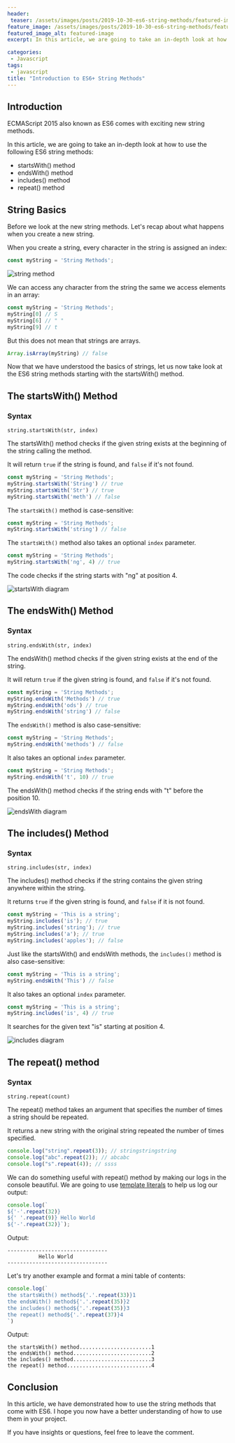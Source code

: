 ```yaml
---
header:
 teaser: /assets/images/posts/2019-10-30-es6-string-methods/featured-image.jpg
feature_image: /assets/images/posts/2019-10-30-es6-string-methods/featured-image.jpg
featured_image_alt: featured-image
excerpt: In this article, we are going to take an in-depth look at how to use the following ES6 string methods

categories:
 - Javascript
tags:
 - javascript
title: "Introduction to ES6+ String Methods"
---
```


## Introduction
ECMAScript 2015 also known as ES6 comes with exciting new string methods.

In this article, we are going to take an in-depth look at how to use the following ES6 string methods:
- startsWith() method
- endsWith() method
- includes() method
- repeat() method

## String Basics
Before we look at the new string methods. Let's recap about what happens when you create a new string.

When you create a string, every character in the string is assigned an index:

```javascript
const myString = 'String Methods';
```

 ![string method](/assets/images/posts/2019-10-30-es6-string-methods/string-diagram.jpg)

We can access any character from the string the same we access elements in an array:

```javascript
const myString = 'String Methods';
myString[0] // S
myString[6] // " " 
myString[9] // t
```

But this does not mean that strings are arrays. 

```javascript
Array.isArray(myString) // false
```
Now that we have understood the basics of strings, let us now take look at the ES6 string methods starting with the startsWith() method.

## The startsWith() Method

### Syntax
```
string.startsWith(str, index)
```

The startsWith() method checks if the given string exists at the beginning of the string calling the method.

It will return `true` if the string is found, and `false` if it's not found.

```javascript
const myString = 'String Methods';
myString.startsWith('String') // true
myString.startsWith('Str') // true
myString.startsWith('meth') // false
```

The `startsWith()` method is case-sensitive:

```javascript
const myString = 'String Methods';
myString.startsWith('string') // false
```

The `startsWith()` method also takes an optional `index` parameter.

```javascript
const myString = 'String Methods';
myString.startsWith('ng', 4) // true
```
The code checks if the string starts with "ng" at position 4.

 ![startsWith diagram](/assets/images/posts/2019-10-30-es6-string-methods/startswith-diagram.jpg)




## The endsWith() Method
### Syntax
```
string.endsWith(str, index)
```

The endsWith() method checks if the given string exists at the end of the string.

It will return `true` if the given string is found, and `false` if it's not found.

```javascript
const myString = 'String Methods';
myString.endsWith('Methods') // true
myString.endsWith('ods') // true
myString.endsWith('string') // false
```

The `endsWith()` method is also  case-sensitive:

```javascript
const myString = 'String Methods';
myString.endsWith('methods') // false
```
It also takes an optional `index` parameter.

```javascript
const myString = 'String Methods';
myString.endsWith('t', 10) // true
```
The endsWith() method checks if the string ends with "t" before the position 10.

 ![endsWith diagram](/assets/images/posts/2019-10-30-es6-string-methods/endswith-diagram.jpg)

## The includes() Method
### Syntax
```
string.includes(str, index)
```

The includes() method checks if the string contains the given string anywhere within the string.

It returns `true` if the given string is found, and `false` if it is not found.

```javascript
const myString = 'This is a string';
myString.includes('is'); // true
myString.includes('string'); // true
myString.includes('a'); // true
myString.includes('apples'); // false
```

Just like the startsWith() and endsWith methods, the `includes()` method is also case-sensitive:

```javascript
const myString = 'This is a string';
myString.endsWith('This') // false
```
It also takes an optional `index` parameter.

```javascript
const myString = 'This is a string';
myString.includes('is', 4) // true
```
It searches for the given text "is" starting at position 4. 

 ![includes diagram](/assets/images/posts/2019-10-30-es6-string-methods/includes.jpg)




## The repeat() method
### Syntax
```
string.repeat(count)
```
The repeat() method takes an argument that specifies the number of times a string should be repeated.

It returns a new string with the original string repeated the number of times specified.


```javascript
console.log("string".repeat(3)); // stringstringstring
console.log("abc".repeat(2)); // abcabc
console.log("s".repeat(4)); // ssss
```

We can do something useful with repeat() method by making our logs in the console beautiful. We are going to use [template literals](https://www.stanleyulili.com/javascript/template-literals-in-javascript-explained-like-your-twelve/) to help us log our output:
```javascript
console.log(`
${'-'.repeat(32)}
${' '.repeat(9)} Hello World
${'-'.repeat(32)}`);
```
Output:
```
--------------------------------
          Hello World
--------------------------------
```

Let's try another example and format a mini table of contents:
```javascript
console.log(`
the startsWith() method${'.'.repeat(33)}1
the endsWith() method${'.'.repeat(35)}2
the includes() method${'.'.repeat(35)}3
the repeat() method${'.'.repeat(37)}4
`)
```
Output:
```
the startsWith() method.......................1
the endsWith() method.........................2
the includes() method.........................3
the repeat() method...........................4
```

## Conclusion
In this article, we have demonstrated how to use the string methods that come with ES6. I hope you now have a better understanding of how to use them in your project.

If you have insights or questions, feel free to leave the comment.